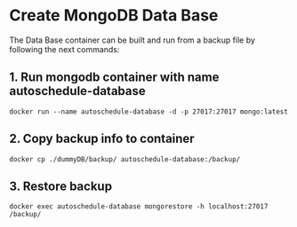 # Create MongoDB Data Base

The Data Base container can be built and run from a backup file by following the next commands:

## 1. Run mongodb container with name autoschedule-database
```{bash}
docker run --name autoschedule-database -d -p 27017:27017 mongo:latest
```

## 2. Copy backup info to container
```{bash}
docker cp ./dummyDB/backup/ autoschedule-database:/backup/
```

## 3. Restore backup
```{bash}
docker exec autoschedule-database mongorestore -h localhost:27017 /backup/
```